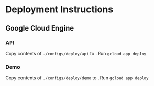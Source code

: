 # Deployment Instructions

## Google Cloud Engine

### API
Copy contents of `./configs/deploy/api` to .
Run `gcloud app deploy`

### Demo
Copy contents of `./configs/deploy/demo` to .
Run `gcloud app deploy`